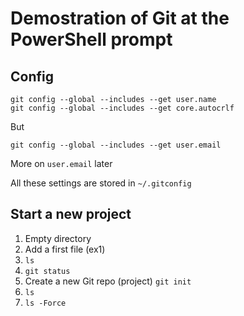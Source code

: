 # Demostration of Git at the PowerShell prompt

## Config

```
git config --global --includes --get user.name
git config --global --includes --get core.autocrlf
```

But

```
git config --global --includes --get user.email
```

More on `user.email` later

All these settings are stored in `~/.gitconfig`

## Start a new project

1. Empty directory
2. Add a first file (ex1)
3. `ls`
4. `git status`
5. Create a new Git repo (project)  `git init`
6. `ls`
7. `ls -Force`